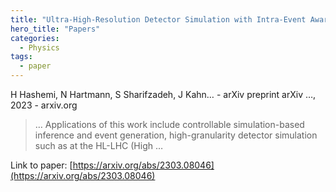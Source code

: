 ```yaml
---
title: "Ultra-High-Resolution Detector Simulation with Intra-Event Aware GAN and Self-Supervised Relational Reasoning"
hero_title: "Papers"
categories:
  - Physics
tags:
  - paper
---
```

H Hashemi, N Hartmann, S Sharifzadeh, J Kahn… - arXiv preprint arXiv …, 2023 - arxiv.org



>… Applications of this work include controllable simulation-based inference and event generation, high-granularity detector simulation such as at the HL-LHC (High …

Link to paper: [https://arxiv.org/abs/2303.08046](https://arxiv.org/abs/2303.08046)
